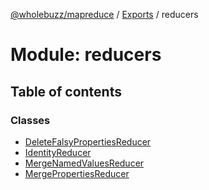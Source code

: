 [@wholebuzz/mapreduce](../README.md) / [Exports](../modules.md) / reducers

# Module: reducers

## Table of contents

### Classes

- [DeleteFalsyPropertiesReducer](../classes/reducers.deletefalsypropertiesreducer.md)
- [IdentityReducer](../classes/reducers.identityreducer.md)
- [MergeNamedValuesReducer](../classes/reducers.mergenamedvaluesreducer.md)
- [MergePropertiesReducer](../classes/reducers.mergepropertiesreducer.md)
